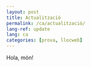 ```yaml
---
layout: post
title: Actualització
permalink: /ca/actualització/
lang-ref: update
lang: ca
categories: [prova, llocweb]
---
```


Hola, món!
